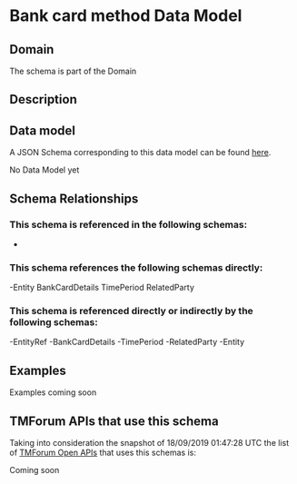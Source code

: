 # Bank card method Data Model

## Domain

The  schema is part of the  Domain

## Description



## Data model

A JSON Schema corresponding to this data model can be found
[here](https://github.com/tmforum-rand/schemas/blob/master/Customer/BankCardMethod.schema.json).

No Data Model yet

## Schema Relationships

### This schema is referenced in the following schemas:

-

### This schema references the following schemas directly:

-Entity
BankCardDetails
TimePeriod
RelatedParty

### This schema is referenced directly or indirectly by the following schemas:

-EntityRef
-BankCardDetails
-TimePeriod
-RelatedParty
-Entity



## Examples

Examples coming soon

## TMForum APIs that use this schema

Taking into consideration the snapshot of 18/09/2019 01:47:28 UTC the list of [TMForum Open APIs](https://www.tmforum.org/open-apis/) that uses this schemas is:

Coming soon
